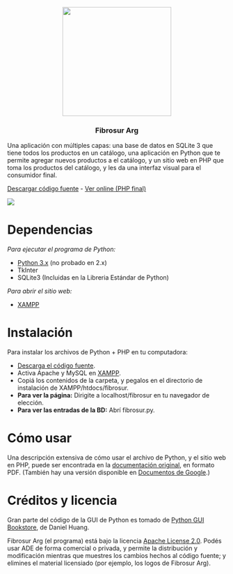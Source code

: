 <p align="center">
    <img src="https://raw.githubusercontent.com/despediteerik/python-fibrosur/master/assets/logo.jpg" width="250">
</p>

<h3 align="center">Fibrosur Arg</h3>

Una aplicación con múltiples capas: una base de datos en SQLite 3 que tiene todos los productos en un catálogo, una aplicación en Python que te permite agregar nuevos productos a el catálogo, y un sitio web en PHP que toma los productos del catálogo, y les da una interfaz visual para el consumidor final.

[Descargar código fuente](https://github.com/despediteerik/python-fibrosur/archive/master.zip) - [Ver online (PHP final)](http://erik.games/fibrosur)

![](https://github.com/despediteerik/python-fibrosur/blob/master/fibro.png)

# Dependencias
*Para ejecutar el programa de Python:*
- [Python 3.x](https://www.python.org/downloads/) (no probado en 2.x)
- TkInter
- SQLite3
(Incluidas en la Libreria Estándar de Python)

*Para abrir el sitio web:*
- [XAMPP](https://www.apachefriends.org/es/index.html)

# Instalación
Para instalar los archivos de Python + PHP en tu computadora:

- [Descarga el código fuente](https://github.com/despediteerik/python-fibrosur/archive/master.zip).
- Activa Apache y MySQL en [XAMPP](https://www.apachefriends.org/es/index.html).
- Copiá los contenidos de la carpeta, y pegalos en el directorio de instalación de XAMPP/htdocs/fibrosur.
- **Para ver la página:** Dirigite a localhost/fibrosur en tu navegador de elección.
- **Para ver las entradas de la BD:** Abrí fibrosur.py.

# Cómo usar
Una descripción extensiva de cómo usar el archivo de Python, y el sitio web en PHP, puede ser encontrada en la [documentación original](https://github.com/despediteerik/python-fibrosur/blob/master/Fibrosur%20Argentina%20-%20Documentaci%C3%B3n.pdf), en formato PDF. (También hay una versión disponible en [Documentos de Google](https://docs.google.com/document/d/1NCKKZHMvO8WGp98ArTn5bPN-Ow-NXnm2ZmoRgNv6-kY/edit?usp=sharing).)

# Créditos y licencia
Gran parte del código de la GUI de Python es tomado de [Python GUI Bookstore](https://github.com/gn03249822/Python-GUI-Bookstore), de Daniel Huang.

Fibrosur Arg (el programa) está bajo la licencia [Apache License 2.0](https://github.com/despediteerik/python-fibrosur/blob/master/LICENSE). Podés usar ADE de forma comercial o privada, y permite la distribución y modificación mientras que muestres los cambios hechos al código fuente; y elimines el material licensiado (por ejemplo, los logos de Fibrosur Arg).
